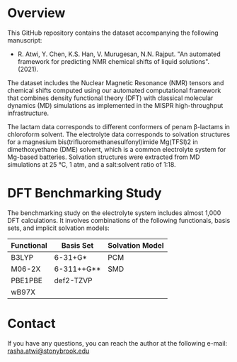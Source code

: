 # Overview

This GitHub repository contains the dataset accompanying the following manuscript:
* R. Atwi, Y. Chen, K.S. Han, V. Murugesan, N.N. Rajput. "An automated framework for predicting NMR chemical shifts of liquid solutions". (2021). 

The dataset includes the Nuclear Magnetic Resonance (NMR) tensors and chemical 
shifts computed using our automated computational framework that combines density 
functional theory (DFT) with classical molecular dynamics (MD) simulations as 
implemented in the MISPR high-throughput infrastructure. 

The lactam data corresponds to different conformers of penam β-lactams in chloroform solvent. The electrolyte data corresponds to solvation structures for a magnesium bis(trifluoromethanesulfonyl)imide Mg(TFSI)2 in dimethoxyethane (DME) solvent, which is a common electrolyte system for Mg-based 
batteries. Solvation structures were extracted from MD simulations at 25 °C, 1 atm, and a salt:solvent ratio of 1:18. 

# DFT Benchmarking Study
The benchmarking study on the electrolyte system includes almost 1,000 DFT calculations. It involves
combinations of the following functionals, basis sets, and implicit solvation models:

| Functional    | Basis Set | Solvation Model 
| ------------- | ------------- | -------------
| B3LYP  | 6-31+G*  | PCM
| M06-2X | 6-311++G** | SMD
| PBE1PBE  | def2-TZVP
| wB97X | 

# Contact 
If you have any questions, you can reach the author at the following e-mail:
rasha.atwi@stonybrook.edu
